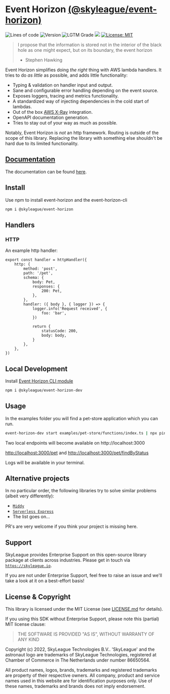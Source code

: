 # Event Horizon [(@skyleague/event-horizon)](https://skyleague.github.io/event-horizon/)

<p>
  <img alt="Lines of code" src="https://img.shields.io/tokei/lines/github/skyleague/event-horizon"/>
  <img alt="Version" src="https://img.shields.io/github/package-json/v/skyleague/event-horizon"/>
  <img alt="LGTM Grade" src="https://img.shields.io/lgtm/grade/javascript/github/skyleague/event-horizon"/>
  <img src="https://img.shields.io/badge/node-%3E%3D16-blue.svg"/>
  <a href="#license">
    <img alt="License: MIT" src="https://img.shields.io/badge/License-MIT-yellow.svg" />
  </a>
</p>

> I propose that the information is stored not in the interior of the black hole as one might expect, but on its boundary, the event horizon
>
> -   Stephen Hawking

Event Horizon simplifies doing _the right_ thing with AWS lambda handlers. It tries to do _as little_ as possible, and adds little functionality:

-   Typing & validation on handler input and output.
-   Sane and configurable error handling depending on the event source.
-   Exposes loggers, tracing and metrics functionality.
-   A standardized way of injecting dependencies in the cold start of lambdas.
-   Out of the box [AWS X-Ray](https://docs.aws.amazon.com/xray/latest/devguide/aws-xray.html) integration.
-   OpenAPI documentation generation.
-   Tries to stay out of your way as much as possible.

Notably, Event Horizon is _not_ an http framework. Routing is outside of the scope of this library. Replacing the library with something else shouldn't be hard due to its limited functionality.

## [Documentation](https://skyleague.github.io/event-horizon/)

The documentation can be found [here](https://skyleague.github.io/event-horizon/).

<!-- GETTING STARTED -->

## Install

Use npm to install event-horizon and the event-horizon-cli

```sh
npm i @skyleague/event-horizon
```

## Handlers

### HTTP

An example http handler:

```
export const handler = httpHandler({
    http: {
        method: 'post',
        path: '/pet',
        schema: {
            body: Pet,
            responses: {
                200: Pet,
            },
        },
        handler: ({ body }, { logger }) => {
            logger.info('Request received', {
                foo: 'bar',
            })

            return {
                statusCode: 200,
                body: body,
            }
        },
    },
})
```

## Local Development

Install [Event Horizon CLI module](https://github.com/skyleague/event-horizon-cli)

```sh
npm i @skyleague/event-horizon-dev
```

<!-- USAGE EXAMPLES -->

## Usage

In the examples folder you will find a pet-store application which you can run.

```sh
event-horizon-dev start examples/pet-store/functions/index.ts | npx pino-pretty -m message
```

Two local endpoints will become available on http://localhost:3000

[http://localhost:3000/pet](http://localhost:3000/pet) and [http://localhost:3000/pet/findByStatus ](http://localhost:3000/pet/findByStatus?status=sold)

Logs will be available in your terminal.

## Alternative projects

In no particular order, the following libraries try to solve similar problems (albeit very differently):

-   [`Middy`](https://middy.js.org/)
-   [`Serverless Express`](https://github.com/vendia/serverless-express)
-   The list goes on...

PR's are very welcome if you think your project is missing here.

## Support

SkyLeague provides Enterprise Support on this open-source library package at clients across industries. Please get in touch via [`https://skyleague.io`](https://skyleague.io).

If you are not under Enterprise Support, feel free to raise an issue and we'll take a look at it on a best-effort basis!

## License & Copyright

This library is licensed under the MIT License (see [LICENSE.md](./LICENSE.md) for details).

If you using this SDK without Enterprise Support, please note this (partial) MIT license clause:

> THE SOFTWARE IS PROVIDED "AS IS", WITHOUT WARRANTY OF ANY KIND

Copyright (c) 2022, SkyLeague Technologies B.V.. 'SkyLeague' and the astronaut logo are trademarks of SkyLeague Technologies, registered at Chamber of Commerce in The Netherlands under number 86650564.

All product names, logos, brands, trademarks and registered trademarks are property of their respective owners. All company, product and service names used in this website are for identification purposes only. Use of these names, trademarks and brands does not imply endorsement.
